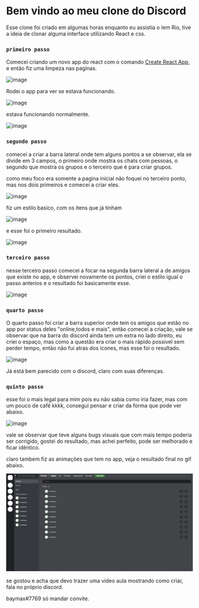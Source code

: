 # Bem vindo ao meu clone do Discord
Esse clone foi criado em algumas horas enquanto eu assistia o Iem Rio, tive a ideia de clonar alguma interface utilizando React e css.

### `primeiro passo`
Comecei criando um novo app do react com o comando [Create React App](https://github.com/facebook/create-react-app), e então fiz uma limpeza nas paginas.

![image](https://user-images.githubusercontent.com/68919243/199786007-74838e63-a741-498f-a8f8-6062614453d0.png)

Rodei o app para ver se estava funcionando.

![image](https://user-images.githubusercontent.com/68919243/199786714-a1d41e5c-5fac-4214-ad18-b812494da153.png)

estava funcionando normalmente.

![image](https://user-images.githubusercontent.com/68919243/199786852-972f189a-5f13-48b4-a263-9b697d34ea6b.png)

### `segundo passo`

comecei a criar a barra lateral onde tem alguns pontos a se observar, ela se divide em 3 campos, o primeiro onde mostra os chats com pessoas, o segundo que mostra os grupos e o terceiro que é para criar grupos.

como meu foco era somente a pagina inicial não foquei no terceiro ponto, mas nos dois primeiros e comecei a criar eles.

![image](https://user-images.githubusercontent.com/68919243/199787756-5659ba0d-509e-4b6a-9a6c-5ca86b6b78d2.png)

fiz um estilo basico, com os itens que já tinham

![image](https://user-images.githubusercontent.com/68919243/199787875-107c3a1e-6ac9-4dc9-92cd-8c687005d955.png)

e esse foi o primeiro resultado.

![image](https://user-images.githubusercontent.com/68919243/199787986-00c22e8b-b81a-4bca-aedd-d54d2ce1f1b2.png)

### `terceiro passo`
nesse terceiro passo comecei a focar na segunda barra lateral a de amigos que existe no app, e observei novamente os pontos, criei o estilo igual o passo anterios e o resultado foi basicamente esse.

![image](https://user-images.githubusercontent.com/68919243/199788305-1a4a9d93-2366-41cf-aeb0-b60c1b45ef56.png)

### `quarto passo`

O quarto passo foi criar a barra superior onde tem os amigos que estão no app por status deles "online,todos e mais", então comecei a criação, vale se observar que na barra do discord ainda tem um extra no lado direito, eu criei o espaço, mas como a questão era criar o mais rápido possivel sem perder tempo, então não fui atras dos icones, mas esse foi o resultado.

![image](https://user-images.githubusercontent.com/68919243/199789162-65bdab51-5f90-4377-bcb8-6f94572f6f5d.png)

Já está bem parecido com o discord, claro com suas diferenças.

### `quinto passo`

esse foi o mais legal para mim pois eu não sabia como iria fazer, mas com um pouco de café kkkk, consegui pensar e criar da forma que pode ver abaixo.

![image](https://user-images.githubusercontent.com/68919243/199789545-695c25d2-eee7-4ce9-be2d-6ee517282002.png)

vale se observar que teve alguns bugs visuais que com mais tempo poderia ser corrigido, gostei do resultado, mas achei perfeito, pode ser melhorado e ficar idêntico.

claro tambem fiz as animações que tem no app, veja o resultado final no gif abaixo.

<p align="center">
  <img src="imgs/resultado final.gif">
</p>

se gostou e acha que devo trazer uma video aula mostrando como criar, fala no próprio discord.

baymax#7769
só mandar convite.
